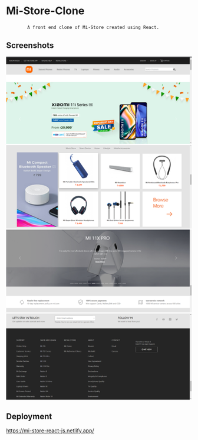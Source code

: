 

 
# Mi-Store-Clone

            A front end clone of Mi-Store created using React.



## Screenshots

![App Screenshot](https://github.com/Skand18/Mi-Store-Clone/blob/main/screenshots/Screenshot%20(32).png?raw=true)
![App Screenshot](https://github.com/Skand18/Mi-Store-Clone/blob/main/screenshots/Screenshot%20(33).png?raw=true)
![App Screenshot](https://github.com/Skand18/Mi-Store-Clone/blob/main/screenshots/Screenshot%20(34).png?raw=true)
![App Screenshot](https://github.com/Skand18/Mi-Store-Clone/blob/main/screenshots/Screenshot%20(35).png?raw=true)
## Deployment
https://mi-store-react-js.netlify.app/
